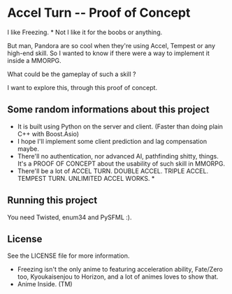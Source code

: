 Accel Turn -- Proof of Concept
===============================


I like Freezing. *
Not I like it for the boobs or anything.

But man, Pandora are so cool when they're using Accel, Tempest or any high-end skill.
So I wanted to know if there were a way to implement it inside a MMORPG.

What could be the gameplay of such a skill ?

I want to explore this, through this proof of concept.

## Some random informations about this project

- It is built using Python on the server and client. (Faster than doing plain C++ with Boost.Asio)
- I hope I'll implement some client prediction and lag compensation maybe.
- There'll no authentication, nor advanced AI, pathfinding shitty, things. It's a PROOF OF CONCEPT about the usability of such skill in MMORPG.
- There'll be a lot of ACCEL TURN. DOUBLE ACCEL. TRIPLE ACCEL. TEMPEST TURN. UNLIMITED ACCEL WORKS. *

## Running this project
You need Twisted, enum34 and PySFML :).

## License
See the LICENSE file for more information.

* Freezing isn't the only anime to featuring acceleration ability, Fate/Zero too, Kyoukaisenjou to Horizon, and a lot of animes loves to show that.
* Anime Inside. (TM)
